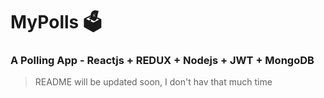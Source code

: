 # MyPolls :ballot_box:
### A Polling App - Reactjs + REDUX + Nodejs + JWT + MongoDB

> README will be updated soon, I don't hav that much time 

